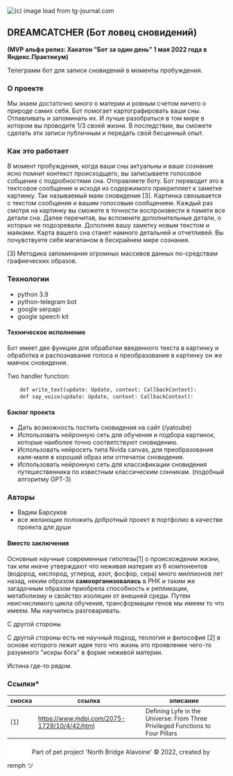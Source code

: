 ![(c) image load from tg-journal.com](https://tg-journal.com/wp-content/uploads/2021/04/illjuziya.jpg)

## DREAMCATCHER (Бот ловец сновидений)
**(MVP альфа релиз: Хакатон "Бот за один день" 1 мая 2022 года в Яндекс.Практикум)**

Телеграмм бот для записи сновидений в моменты пробуждения. 
  
### О проекте
Мы знаем достаточно много о материи и ровным счетом ничего о природе самих себя.
Бот помогает картографировать ваши сны. Отлавливать и запоминать их. И лучше разобраться в том мире в котором вы проводите 1/3 своей жизни. 
В последствии, вы сможете сделать эти записи публичным и передать 
свой бесценный опыт.


### Как это работает
В момент пробуждения, когда ваши сны актуальны и ваше сознание ясно помнит контекст происходщего, вы записываете голосовое собщение с подробностями сна.
Отправляете боту. Бот переводит это в тектсовое сообщение и исходя из содержимого прикрепляет к заметке картинку. Так называемый маяк сновидения [3].
Картинка связывается с текстом сообщения и вашим голосовым сообщением. Каждый раз смотря на картинку вы сможете в точности воспроизвести в памяти все детали сна. Далее перечитав, вы вспомните дополнительные детали, о которых не подозревали. Дополняя вашу заметку новым текстом и маяками. Карта вашего сна станет намного детальней и отчетливей. Вы почувствуете себя магиланом в бескрайнем мире сознания.

[3] Методика запоминания огромных массивов данных по-средствам графиеческих образов.

### Технологии
- python 3.9
- python-telegram bot
- google serpapi
- google speech kit

#### Техническое исполнение
Бот имеет две функции для обработки введенного текста в картинку и обработка и распознавание голоса и преобразование в картинку он же маячок сновидения.

Two handler function:

        def write_text(update: Update, context: CallbackContext):
        def say_voice(update: Update, context: CallbackContext):

#### Бэклог проекта
- Дать возможность постить сновидения на сайт (/yatoube) 
- Использовать нейронную сеть для обучения и подбора картинок, которые наиболее точно соответствуют сновидению.
- Использовать нейросеть типа Nvida canvas, для преобразования каля-маля в хороший образ или отпечаток сновидения.
- Использовать нейронную сеть для классификации сновидения путешественника по известным классическим сонникам. 
(подобный алгоритму GPT-3)

### Авторы
- Вадим Барсуков  
- все желающие положить добротный проект в портфолио 
в качестве проекта для души

#### Вместо заключения
Основные научные современные гипотезы[1] о происхождении жизни, так или иначе
утверждают что неживая материя из 6 компонентов (водород, кислород, углерод, азот, 
фосфор, сера) много миллионов лет назад, неким образом **самоорганизовалась** 
в РНК и таким же загадочным образом приобрела способность к репликации,
метаболизму и свойство изоляции от внешней среды. Путем неисчислимого цикла
обучения, трансформации генов мы имеем то что имеем. 
Мы научились разговаривать.

С другой стороны

С другой стороны есть не научный подход, теология и философия [2]
в основе которого лежит идея того что жизнь это проявление чего-то 
разумного "искры бога" в форме неживой материи.

Истина где-то рядом.

### Cсылки*

| сноска | ссылка                                      | описание                                                                       |
|--------|---------------------------------------------|--------------------------------------------------------------------------------|
| [1]    | https://www.mdpi.com/2075-1729/10/4/42/html | Defining Lyfe in the Universe: From Three Privileged Functions to Four Pillars |

<p>
    <img align="center" src="./fav.svg" title="home page"/>
    <span> Part of pet project 'North Bridge Alavoine' © 2022, created by remph ツ </span>
</p>

[//]: # (![alternative header]&#40;https://img-fotki.yandex.ru/get/6427/130842948.2d6/0_15a026_d6b2f45e_XXXL.jpg&#41;)
